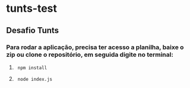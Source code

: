 # tunts-test

## Desafio Tunts

### Para rodar a aplicação, precisa ter acesso a planilha, baixe o zip ou clone o repositório, em seguida digite no terminal:

1.      npm install

2.      node index.js
